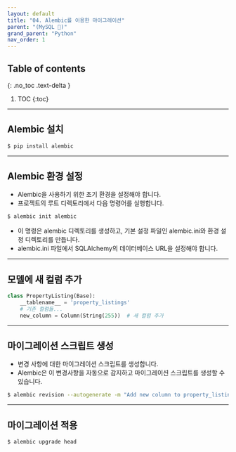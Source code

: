 ```yaml
---
layout: default
title: "04. Alembic를 이용한 마이그레이션"
parent: "(MySQL 💾)"
grand_parent: "Python"
nav_order: 1
---
```


## Table of contents
{: .no_toc .text-delta }

1. TOC
{:toc}

---

## Alembic 설치

```bash
$ pip install alembic
```

---

## Alembic 환경 설정

* Alembic을 사용하기 위한 초기 환경을 설정해야 합니다. 
* 프로젝트의 루트 디렉토리에서 다음 명령어를 실행합니다.

```bash
$ alembic init alembic
```

* 이 명령은 alembic 디렉토리를 생성하고, 기본 설정 파일인 alembic.ini와 환경 설정 디렉토리를 만듭니다. 
* alembic.ini 파일에서 SQLAlchemy의 데이터베이스 URL을 설정해야 합니다.

---

## 모델에 새 컬럼 추가

```py
class PropertyListing(Base):
    __tablename__ = 'property_listings'
    # 기존 컬럼들...
    new_column = Column(String(255))  # 새 컬럼 추가
```

---

## 마이그레이션 스크립트 생성

* 변경 사항에 대한 마이그레이션 스크립트를 생성합니다. 
* Alembic은 이 변경사항을 자동으로 감지하고 마이그레이션 스크립트를 생성할 수 있습니다.

```bash
$ alembic revision --autogenerate -m "Add new column to property_listings"
```

---

## 마이그레이션 적용

```bash
$ alembic upgrade head
```